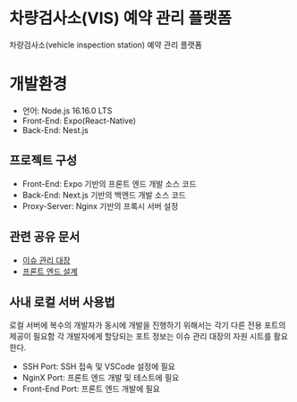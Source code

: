 # 차량검사소(VIS) 예약 관리 플랫폼

차량검사소(vehicle inspection station) 예약 관리 플랫폼

# 개발환경

- 언어: Node.js 16.16.0 LTS
- Front-End: Expo(React-Native)
- Back-End: Nest.js

## 프로젝트 구성

- Front-End: Expo 기반의 프론트 엔드 개발 소스 코드
- Back-End: Next.js 기반의 백엔드 개발 소스 코드
- Proxy-Server: Nginx 기반의 프록시 서버 설정

## 관련 공유 문서

- [이슈 관리 대장](https://devmk.quickconnect.to/oo/r/pjWa9wzKnTntolJOxv3Jex3EMdpw8h83)
- [프론트 엔드 설계](https://devmk.quickconnect.to/oo/r/pjWiJyNsU6vthkfaAo4vp8O2ZP7MrKkP)

## 사내 로컬 서버 사용법

로컬 서버에 복수의 개발자가 동시에 개발을 진행하기 위해서는 각기 다른 전용 포트의 제공이 필요함
각 개발자에게 할당되는 포트 정보는 이슈 관리 대장의 자원 시트를 활요한다.

- SSH Port: SSH 접속 및 VSCode 설정에 필요
- NginX Port: 프론트 엔드 개발 및 테스트에 필요
- Front-End Port: 프론트 엔드 개발에 필요